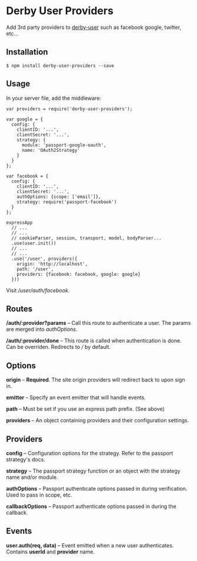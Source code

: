 Derby User Providers
====================

Add 3rd party providers to [derby-user](https://github.com/psirenny/derby-user) such as facebook google, twitter, etc…

Installation
------------

    $ npm install derby-user-providers --save

Usage
-----

In your server file, add the middleware:

    var providers = require('derby-user-providers');

    var google = {
      config: {
        clientID: '...',
        clientSecret: '...',
        strategy: {
          module: 'passport-google-oauth',
          name: 'OAuth2Strategy'
        }
      }
    };

    var facebook = {
      config: {
        clientID: '...',
        clientSecret: '...',
        authOptions: {scope: ['email']},
        strategy: require('passport-facebook')
      }
    };

    expressApp
      // ...
      // ...
      // cookieParser, session, transport, model, bodyParser...
      .use(user.init())
      // ...
      // ...
      .use('/user', providers({
        origin: 'http://localhost',
        path: '/user',
        providers: {facebook: facebook, google: google}
      }))

Visit */user/auth/facebook*.

Routes
------

**/auth/:provider?params** – Call this route to authenticate a user. The params are merged into *authOptions*.

**/auth/:provider/done** – This route is called when authentication is done. Can be overriden. Redirects to */* by default.

Options
-------

**origin** – **Required**. The site origin providers will redirect back to upon sign in.

**emitter** – Specify an event emitter that will handle events.

**path** – Must be set if you use an express path prefix. (See above)

**providers** – An object containing providers and their configuration settings.

Providers
---------

**config** – Configuration options for the strategy. Refer to the passport strategy's docs.

**strategy** – The passport strategy function or an object with the strategy name and/or module.

**authOptions** – Passport authenticate options passed in during verification. Used to pass in scope, etc.

**callbackOptions** – Passport authenticate options passed in during the callback.

Events
------

**user.auth(req, data)** – Event emitted when a new user authenticates. Contains **userId** and **provider** name.
